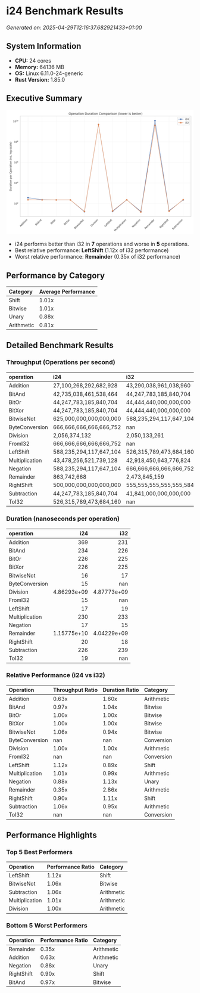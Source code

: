 # i24 Benchmark Results

*Generated on: 2025-04-29T12:16:37.682921433+01:00*

## System Information

- **CPU:** 24 cores
- **Memory:** 64136 MB
- **OS:** Linux 6.11.0-24-generic
- **Rust Version:** 1.85.0

## Executive Summary

![Durations overview per operation](./operation_durations.png)

- i24 performs better than i32 in **7** operations and worse in **5** operations.
- Best relative performance: **LeftShift** (1.12x of i32 performance)
- Worst relative performance: **Remainder** (0.35x of i32 performance)

## Performance by Category

| Category   | Average Performance   |
|:-----------|:----------------------|
| Shift      | 1.01x                 |
| Bitwise    | 1.01x                 |
| Unary      | 0.88x                 |
| Arithmetic | 0.81x                 |

## Detailed Benchmark Results

### Throughput (Operations per second)

| operation      | i24                     | i32                     |
|:---------------|:------------------------|:------------------------|
| Addition       | 27,100,268,292,682,928  | 43,290,038,961,038,960  |
| BitAnd         | 42,735,038,461,538,464  | 44,247,783,185,840,704  |
| BitOr          | 44,247,783,185,840,704  | 44,444,440,000,000,000  |
| BitXor         | 44,247,783,185,840,704  | 44,444,440,000,000,000  |
| BitwiseNot     | 625,000,000,000,000,000 | 588,235,294,117,647,104 |
| ByteConversion | 666,666,666,666,666,752 | nan                     |
| Division       | 2,056,374,132           | 2,050,133,261           |
| FromI32        | 666,666,666,666,666,752 | nan                     |
| LeftShift      | 588,235,294,117,647,104 | 526,315,789,473,684,160 |
| Multiplication | 43,478,256,521,739,128  | 42,918,450,643,776,824  |
| Negation       | 588,235,294,117,647,104 | 666,666,666,666,666,752 |
| Remainder      | 863,742,668             | 2,473,845,159           |
| RightShift     | 500,000,000,000,000,000 | 555,555,555,555,555,584 |
| Subtraction    | 44,247,783,185,840,704  | 41,841,000,000,000,000  |
| ToI32          | 526,315,789,473,684,160 | nan                     |


### Duration (nanoseconds per operation)

| operation      |           i24 |           i32 |
|:---------------|--------------:|--------------:|
| Addition       | 369           | 231           |
| BitAnd         | 234           | 226           |
| BitOr          | 226           | 225           |
| BitXor         | 226           | 225           |
| BitwiseNot     |  16           |  17           |
| ByteConversion |  15           | nan           |
| Division       |   4.86293e+09 |   4.87773e+09 |
| FromI32        |  15           | nan           |
| LeftShift      |  17           |  19           |
| Multiplication | 230           | 233           |
| Negation       |  17           |  15           |
| Remainder      |   1.15775e+10 |   4.04229e+09 |
| RightShift     |  20           |  18           |
| Subtraction    | 226           | 239           |
| ToI32          |  19           | nan           |


### Relative Performance (i24 vs i32)

| Operation      | Throughput Ratio   | Duration Ratio   | Category   |
|:---------------|:-------------------|:-----------------|:-----------|
| Addition       | 0.63x              | 1.60x            | Arithmetic |
| BitAnd         | 0.97x              | 1.04x            | Bitwise    |
| BitOr          | 1.00x              | 1.00x            | Bitwise    |
| BitXor         | 1.00x              | 1.00x            | Bitwise    |
| BitwiseNot     | 1.06x              | 0.94x            | Bitwise    |
| ByteConversion | nan                | nan              | Conversion |
| Division       | 1.00x              | 1.00x            | Arithmetic |
| FromI32        | nan                | nan              | Conversion |
| LeftShift      | 1.12x              | 0.89x            | Shift      |
| Multiplication | 1.01x              | 0.99x            | Arithmetic |
| Negation       | 0.88x              | 1.13x            | Unary      |
| Remainder      | 0.35x              | 2.86x            | Arithmetic |
| RightShift     | 0.90x              | 1.11x            | Shift      |
| Subtraction    | 1.06x              | 0.95x            | Arithmetic |
| ToI32          | nan                | nan              | Conversion |


## Performance Highlights

### Top 5 Best Performers

| Operation      | Performance Ratio   | Category   |
|:---------------|:--------------------|:-----------|
| LeftShift      | 1.12x               | Shift      |
| BitwiseNot     | 1.06x               | Bitwise    |
| Subtraction    | 1.06x               | Arithmetic |
| Multiplication | 1.01x               | Arithmetic |
| Division       | 1.00x               | Arithmetic |


### Bottom 5 Worst Performers

| Operation   | Performance Ratio   | Category   |
|:------------|:--------------------|:-----------|
| Remainder   | 0.35x               | Arithmetic |
| Addition    | 0.63x               | Arithmetic |
| Negation    | 0.88x               | Unary      |
| RightShift  | 0.90x               | Shift      |
| BitAnd      | 0.97x               | Bitwise    |

